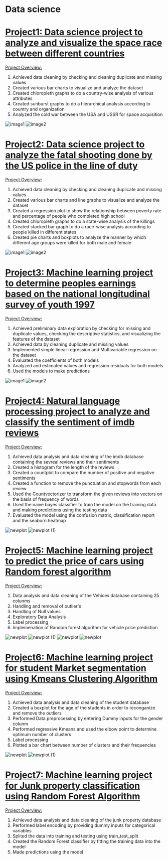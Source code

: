 # Data science
<!-- Data science porfolio -->

# [Project1: Data science project to analyze and visualize the space race between different countries](https://github.com/anquabkhan/google-collab)
<body>
<p><u>Project Overview:</u></p>
<ol>
 <li>Achieved data cleaning by checking and cleaning duplicate and missing values </li>
 <li>Created various bar charts to visualize and analyze the dataset </li>
 <li>Created chloropleth graphs to do a country-wise analysis of various attributes </li>
 <li>Created sunburst graphs to do a hierarchical analysis according to country and organization </li>
 <li>Analyzed the cold war between the USA and USSR for space acquisition </li>
 </ol>
</body>

![image1](/images/newplot_sunburst.png) 
![image2](/images/newplot.png)
 
# [Project2: Data science project to analyze the fatal shooting done by the US police in the line of duty](https://github.com/anquabkhan/Fatal_force)
<p><u>Project Overview:</u></p>
<ol>
 <li>Achieved data cleaning by checking and cleaning duplicate and missing values </li>
 <li>Created various bar charts and line graphs to visualize and analyze the dataset </li>
 <li>Created a regression plot to show the relationship between poverty rate and percentage of people who completed high school </li>
 <li>Created chloropleth graphs to do a state-wise analysis of the killings </li>
 <li>Created stacked bar graph to do a race-wise analysis according to people killed in different states </li>
 <li>Created pie charts and boxplots to analyze the manner by which different age groups were killed for both male and female</li>
</ol>
 
![image1](/images/boxplot.png) 
![image2](/images/regplot.png)

# [Project3: Machine learning project to determine peoples earnings based on the national longitudinal survey of youth 1997 ](https://github.com/anquabkhan/Determination_of_earnings)
<p><u>Project Overview:</u></p>
<ol>
 <li>Achieved preliminary data exploration by checking for missing and duplicate values, checking the descriptive statistics, and visualizing the features of the dataset </li>
 <li>Achieved data by cleaning duplicate and missing values </li>
 <li>Implemented simple linear regression and Multivariable regression on the dataset</li>
 <li>Evaluated the coefficients of both models</li>
 <li>Analyzed and estimated values and regression residuals for both models </li>
 <li>Used the models to make predictions</li>
</ol>
 
![image1](/images/Earnings1.png) 
![image2](/images/Earnings2.png)

# [Project4: Natural language processing project to analyze and classify the sentiment of imdb reviews ](https://github.com/anquabkhan/Imdb_sentiment_analysis)
<p><u>Project Overview:</u></p>
<ol>
  <li>Achieved data analysis and data cleaning of the imdb database containing the sevreal reviews and their sentiments </li>
  <li> Created a histogram for the length of the reviews </li>
  <li> Created a countplot to compare the number of positive and negative sentiments </li>
  <li> Created a function to remove the punctuation and stopwords from each review </li>
  <li> Used the Countvectorizer to transform the given reviews into vectors on the basis of frequency of words </li> 
 <li> Used the naive bayes classifier to train the model on the training data and making predictions using the testing data </li>
 <li> Evaluated the model using the confusion matrix, classification report and the seaborn heatmap </li>

</ol>
 
![newplot](/images/imdb_countplot.png)
![newplot (1)](/images/imdb_heatmap.png)

# [Project5: Machine learning project to predict the price of cars using Random forest algorithm ](https://github.com/anquabkhan/Random_forest_project)
<p><u>Project Overview:</u></p>
<ol>
  <li>Data analysis and data cleaning of the Vehices database containing 25 colunms  </li>
  <li> Handling and removal of outlier's </li>
  <li> Handling of Null values </li>
  <li> Exploratory Data Analysis </li>
  <li> Label processing </li> 
 <li> Implemenation of Random forest algorithm for vehicle price prediction </li>

</ol>
 
![newplot](/images/Randomforest2.png)
![newplot (1)](/images/Randomforest3.png)
![newplot](/images/Randomforest4.png)
![newplot](/images/Randomforest6.png)

# [Project6:  Machine learning project for student Market segmentation using Kmeans Clustering Algorithm  ](https://github.com/anquabkhan/student_market_segmentation)
<p><u>Project Overview:</u></p>
<ol>
  <li>Achieved data analysis and data cleaning of the student database  </li>
  <li> Created a boxplot for the age of the students in order to reconganize and remove the outliers </li>
  <li>  Performed Data preprocessing by entering Dummy inputs for the gender colunm  </li>
  <li> Performed regressive Kmeans and used the elbow point to determine optimum number of clusters </li>
  <li> Label processing </li> 
 <li> Plotted a bar chart between number of clusters and their frequencies </li>

</ol>
 
![newplot](/images/sms-1.png)
![newplot (1)](/images/sms-2.png)

# [Project7:  Machine learning project for Junk property classification using Random Forest Algorithm ](https://github.com/anquabkhan/randomforest2)
<p><u>Project Overview:</u></p>
<ol>
  <li> Achieved data analysis and data cleaning of the junk property database  </li>
  <li> Performed label encoding by providing dummy inputs for categorical variables </li>
  <li> Splited the data into training and testing using train_test_split  </li>
  <li> Created the Random Forest classifier by fitting the training data into the model </li>
  <li> Made predictions using the model</li> 

</ol>


